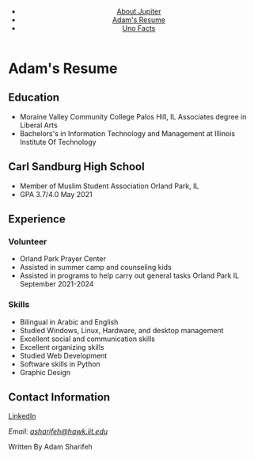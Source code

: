 <!Doctype html>
<html lang='en'>
<head>
  <meta charset="utf-8">
  <title>Adam's Resume</title>
</head>
<body>
  <header>
    <nav>
      <ul>
        <li><a href="jupiter.html">About Jupiter</a></li>
        <li><a href="resume.html">Adam's Resume</a></li>
        <li><a href="uno.html">Uno Facts</a></li>
      </ul>
    </nav>
  </header>
  <h1>Adam's Resume</h1>

  <section>
    <h2>Education</h2>
    <ul>
      <li>Moraine Valley Community College Palos Hill, IL Associates degree in Liberal Arts</li>
      <li>Bachelors's in Information Technology and Management at Illinois Institute Of Technology</li>
    </ul>
  </section>

  <section>
    <h2>Carl Sandburg High School</h2>
    <ul>
      <li>Member of Muslim Student Association Orland Park, IL</li>
      <li>GPA 3.7/4.0 May 2021</li>
    </ul>
  </section>

  <section>
    <h2>Experience</h2>
    <h3>Volunteer</h3>
    <ul>
      <li>Orland Park Prayer Center</li>
      <li>Assisted in summer camp and counseling kids</li>
      <li>Assisted in programs to help carry out general tasks Orland Park IL September 2021-2024</li>
    </ul>
  </section>

  <section>
    <h3>Skills</h3>
    <ul>
      <li>Bilingual in Arabic and English</li>
      <li>Studied Windows, Linux, Hardware, and desktop management</li>
      <li>Excellent social and communication skills</li>
      <li>Excellent organizing skills</li>
      <li>Studied Web Development</li>
      <li>Software skills in Python</li>
      <li>Graphic Design</li>
    </ul>
  </section>

  <section>
    <h2>Contact Information</h2>
    <p><a href="https://www.linkedin.com/feed/?trk=guest_homepage-basic_nav-header-signin" target="_blank">LinkedIn</a></p>
    <address>
      Email: <a href="mailto:asharifeh@hawk.iit.edu">asharifeh@hawk.iit.edu</a>
    </address>
  </section>

  <footer>
    <p>Written By Adam Sharifeh</p>
  </footer>
</body>
</html>
